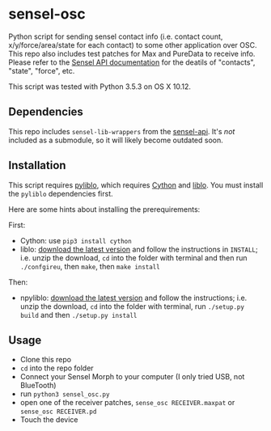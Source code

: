 [logo]: https://media.giphy.com/media/IHUdl83Is6agE/200w_d.gif

# sensel-osc
Python script for sending sensel contact info (i.e. contact count, x/y/force/area/state for each contact) to some other application over OSC.  This repo also includes test patches for Max and PureData to receive info.  Please refer to the [Sensel API documentation](http://guide.sensel.com/sensel_h/) for the deatils of "contacts", "state", "force", etc.

This script was tested with Python 3.5.3 on OS X 10.12.

## Dependencies
This repo includes `sensel-lib-wrappers` from the [sensel-api](https://github.com/sensel/sensel-api).  It's *not* included as a submodule, so it will likely become outdated soon.

## Installation
This script requires [pyliblo](http://das.nasophon.de/pyliblo/), which requires [Cython](http://cython.org/) and [liblo](http://liblo.sourceforge.net/).  You must install the `pyliblo` dependencies first.

Here are some hints about installing the prerequirements:

First:
- Cython: use `pip3 install cython`
- liblo: [download the latest version](http://liblo.sourceforge.net/) and follow the instructions in `INSTALL`; i.e. unzip the download, `cd` into the folder with terminal and then run `./confgireu`, then `make`, then `make install`


Then:
- npyliblo: [download the latest version](http://das.nasophon.de/pyliblo/) and follow the instructions; i.e. unzip the download, `cd` into the folder with terminal, run `./setup.py build` and then `./setup.py install`

## Usage
- Clone this repo
- `cd` into the repo folder
- Connect your Sensel Morph to your computer (I only tried USB, not BlueTooth)
- run `python3 sensel_osc.py`
- open one of the receiver patches, `sense_osc RECEIVER.maxpat` or `sense_osc RECEIVER.pd`
- Touch the device
